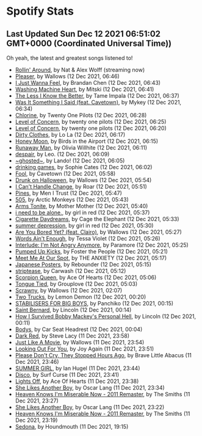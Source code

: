 
# Spotify Stats
## Last Updated Sun Dec 12 2021 06:51:02 GMT+0000 (Coordinated Universal Time))

Oh yeah, the latest and greatest songs listened to!

- [Rollin' Around](https://www.last.fm/music/Nat+&+Alex+Wolff/_/Rollin%27+Around), by Nat & Alex Wolff (streaming now)
- [Pleaser](https://www.last.fm/music/Wallows/_/Pleaser), by Wallows (12 Dec 2021, 06:46)
- [I Just Wanna Feel](https://www.last.fm/music/Brandan+Chen/_/I+Just+Wanna+Feel), by Brandan Chen (12 Dec 2021, 06:43)
- [Washing Machine Heart](https://www.last.fm/music/Mitski/_/Washing+Machine+Heart), by Mitski (12 Dec 2021, 06:41)
- [The Less I Know the Better](https://www.last.fm/music/Tame+Impala/_/The+Less+I+Know+the+Better), by Tame Impala (12 Dec 2021, 06:37)
- [Was It Something I Said (feat. Cavetown)](https://www.last.fm/music/Mykey/_/Was+It+Something+I+Said+(feat.+Cavetown)), by Mykey (12 Dec 2021, 06:34)
- [Chlorine](https://www.last.fm/music/Twenty+One+Pilots/_/Chlorine), by Twenty One Pilots (12 Dec 2021, 06:28)
- [Level of Concern](https://www.last.fm/music/twenty+one+pilots/_/Level+of+Concern), by twenty one pilots (12 Dec 2021, 06:25)
- [Level of Concern](https://www.last.fm/music/twenty+one+pilots/_/Level+of+Concern), by twenty one pilots (12 Dec 2021, 06:20)
- [Dirty Clothes](https://www.last.fm/music/Lo+La/_/Dirty+Clothes), by Lo La (12 Dec 2021, 06:17)
- [Honey Moon](https://www.last.fm/music/Birds+in+the+Airport/_/Honey+Moon), by Birds in the Airport (12 Dec 2021, 06:15)
- [Runaway Man](https://www.last.fm/music/Olivia+Willhite/_/Runaway+Man), by Olivia Willhite (12 Dec 2021, 06:11)
- [despair](https://www.last.fm/music/Leo./_/despair), by Leo. (12 Dec 2021, 06:09)
- [~ghosted~](https://www.last.fm/music/Lando!/_/~ghosted~), by Lando! (12 Dec 2021, 06:05)
- [drinking games](https://www.last.fm/music/Sophie+Cates/_/drinking+games), by Sophie Cates (12 Dec 2021, 06:02)
- [Fool](https://www.last.fm/music/Cavetown/_/Fool), by Cavetown (12 Dec 2021, 05:58)
- [Drunk on Halloween](https://www.last.fm/music/Wallows/_/Drunk+on+Halloween), by Wallows (12 Dec 2021, 05:54)
- [I Can't Handle Change](https://www.last.fm/music/Roar/_/I+Can%27t+Handle+Change), by Roar (12 Dec 2021, 05:51)
- [Pines](https://www.last.fm/music/Men+I+Trust/_/Pines), by Men I Trust (12 Dec 2021, 05:47)
- [505](https://www.last.fm/music/Arctic+Monkeys/_/505), by Arctic Monkeys (12 Dec 2021, 05:43)
- [Arms Tonite](https://www.last.fm/music/Mother+Mother/_/Arms+Tonite), by Mother Mother (12 Dec 2021, 05:40)
- [i need to be alone.](https://www.last.fm/music/girl+in+red/_/i+need+to+be+alone.), by girl in red (12 Dec 2021, 05:37)
- [Cigarette Daydreams](https://www.last.fm/music/Cage+the+Elephant/_/Cigarette+Daydreams), by Cage the Elephant (12 Dec 2021, 05:33)
- [summer depression](https://www.last.fm/music/girl+in+red/_/summer+depression), by girl in red (12 Dec 2021, 05:30)
- [Are You Bored Yet? (feat. Clairo)](https://www.last.fm/music/Wallows/_/Are+You+Bored+Yet%3F+(feat.+Clairo)), by Wallows (12 Dec 2021, 05:27)
- [Words Ain't Enough](https://www.last.fm/music/Tessa+Violet/_/Words+Ain%27t+Enough), by Tessa Violet (12 Dec 2021, 05:26)
- [Interlude: I'm Not Angry Anymore](https://www.last.fm/music/Paramore/_/Interlude:+I%27m+Not+Angry+Anymore), by Paramore (12 Dec 2021, 05:25)
- [Pumped Up Kicks](https://www.last.fm/music/Foster+the+People/_/Pumped+Up+Kicks), by Foster the People (12 Dec 2021, 05:21)
- [Meet Me At Our Spot](https://www.last.fm/music/THE+ANXIETY/_/Meet+Me+At+Our+Spot), by THE ANXIETY (12 Dec 2021, 05:17)
- [Japanese Posters](https://www.last.fm/music/Rebounder/_/Japanese+Posters), by Rebounder (12 Dec 2021, 05:15)
- [striptease](https://www.last.fm/music/Carwash/_/striptease), by Carwash (12 Dec 2021, 05:12)
- [Scorpion Queen](https://www.last.fm/music/Ace+Of+Hearts/_/Scorpion+Queen), by Ace Of Hearts (12 Dec 2021, 05:06)
- [Tongue Tied](https://www.last.fm/music/Grouplove/_/Tongue+Tied), by Grouplove (12 Dec 2021, 05:03)
- [Scrawny](https://www.last.fm/music/Wallows/_/Scrawny), by Wallows (12 Dec 2021, 02:07)
- [Two Trucks](https://www.last.fm/music/Lemon+Demon/_/Two+Trucks), by Lemon Demon (12 Dec 2021, 00:20)
- [STABILISERS FOR BIG BOYS](https://www.last.fm/music/Panchiko/_/STABILISERS+FOR+BIG+BOYS), by Panchiko (12 Dec 2021, 00:15)
- [Saint Bernard](https://www.last.fm/music/Lincoln/_/Saint+Bernard), by Lincoln (12 Dec 2021, 00:14)
- [How I Survived Bobby Mackey's Personal Hell](https://www.last.fm/music/Lincoln/_/How+I+Survived+Bobby+Mackey%27s+Personal+Hell), by Lincoln (12 Dec 2021, 00:11)
- [Bodys](https://www.last.fm/music/Car+Seat+Headrest/_/Bodys), by Car Seat Headrest (12 Dec 2021, 00:04)
- [Dark Red](https://www.last.fm/music/Steve+Lacy/_/Dark+Red), by Steve Lacy (11 Dec 2021, 23:58)
- [Just Like A Movie](https://www.last.fm/music/Wallows/_/Just+Like+A+Movie), by Wallows (11 Dec 2021, 23:54)
- [Looking Out For You](https://www.last.fm/music/Joy+Again/_/Looking+Out+For+You), by Joy Again (11 Dec 2021, 23:51)
- [Please Don't Cry, They Stopped Hours Ago](https://www.last.fm/music/Brave+Little+Abacus/_/Please+Don%27t+Cry,+They+Stopped+Hours+Ago), by Brave Little Abacus (11 Dec 2021, 23:46)
- [SUMMER GIRL](https://www.last.fm/music/Ian+Hugel/_/SUMMER+GIRL), by Ian Hugel (11 Dec 2021, 23:44)
- [Disco](https://www.last.fm/music/Surf+Curse/_/Disco), by Surf Curse (11 Dec 2021, 23:41)
- [Lights Off](https://www.last.fm/music/Ace+Of+Hearts/_/Lights+Off), by Ace Of Hearts (11 Dec 2021, 23:38)
- [She Likes Another Boy](https://www.last.fm/music/Oscar+Lang/_/She+Likes+Another+Boy), by Oscar Lang (11 Dec 2021, 23:34)
- [Heaven Knows I'm Miserable Now - 2011 Remaster](https://www.last.fm/music/The+Smiths/_/Heaven+Knows+I%27m+Miserable+Now+-+2011+Remaster), by The Smiths (11 Dec 2021, 23:27)
- [She Likes Another Boy](https://www.last.fm/music/Oscar+Lang/_/She+Likes+Another+Boy), by Oscar Lang (11 Dec 2021, 23:22)
- [Heaven Knows I'm Miserable Now - 2011 Remaster](https://www.last.fm/music/The+Smiths/_/Heaven+Knows+I%27m+Miserable+Now+-+2011+Remaster), by The Smiths (11 Dec 2021, 23:19)
- [Sedona](https://www.last.fm/music/Houndmouth/_/Sedona), by Houndmouth (11 Dec 2021, 19:15)
